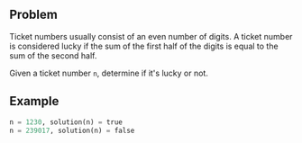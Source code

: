 ## Problem

Ticket numbers usually consist of an even number of digits. A ticket number is considered lucky if the sum of the first half of the digits is equal to the sum of the second half.

Given a ticket number `n`, determine if it's lucky or not.

## Example

```Python
n = 1230, solution(n) = true
n = 239017, solution(n) = false
```